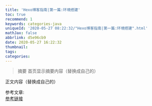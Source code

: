 ```yaml
---
title: 'Hexo博客指南|第一篇:环境搭建'
toc: true
recommend: 1
keywords: categories-java
uniqueId: '2020-05-27 08:22:32/"Hexo博客指南|第一篇:环境搭建".html'
mathJax: false
abbrlink: d5e96cb9
date: 2020-05-27 16:22:32
thumbnail:
tags:
categories:
---
```

> 摘要
首页显示摘要内容（替换成自己的）
<!-- more -->
正文内容（替换成自己的）

参考文章:  
[参考链接]()
